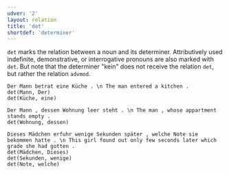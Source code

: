 ```yaml
---
udver: '2'
layout: relation
title: 'det'
shortdef: 'determiner'
---
```


`det` marks the relation between a noun and its determiner. Attributively used indefinite, demonstrative, or interrogative pronouns are also marked with `det`. But note that the determiner "kein" does not receive the relation `det`, but rather the relation `advmod`.

~~~ sdparse
Der Mann betrat eine Küche . \n The man entered a kitchen .
det(Mann, Der)
det(Küche, eine)
~~~

~~~ sdparse
Der Mann , dessen Wohnung leer steht . \n The man , whose appartment stands empty .
det(Wohnung, dessen)
~~~

~~~ sdparse
Dieses Mädchen erfuhr wenige Sekunden später , welche Note sie bekommen hatte . \n This girl found out only few seconds later which grade she had gotten .
det(Mädchen, Dieses)
det(Sekunden, wenige)
det(Note, welche)
~~~
<!-- Interlanguage links updated Čt lis 12 09:43:23 CET 2020 -->
